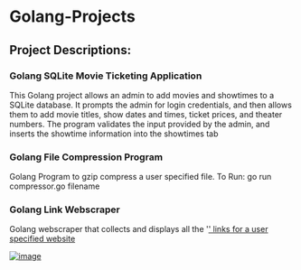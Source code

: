 # Golang-Projects
## Project Descriptions:
### Golang SQLite Movie Ticketing Application
This Golang project allows an admin to add movies and showtimes to a SQLite database. It prompts the admin for login credentials, and then allows them to add movie titles, show dates and times, ticket prices, and theater numbers. The program validates the input provided by the admin, and inserts the showtime information into the showtimes tab

### Golang File Compression Program
Golang Program to gzip compress a user specified file. To Run: go run compressor.go filename

### Golang Link Webscraper
Golang webscraper that collects and displays all the '<a href="...">' links for a user specified website
  
![image](https://user-images.githubusercontent.com/87671757/229295521-66fcc0c2-836e-4122-b4bc-d25a772c9302.png)
